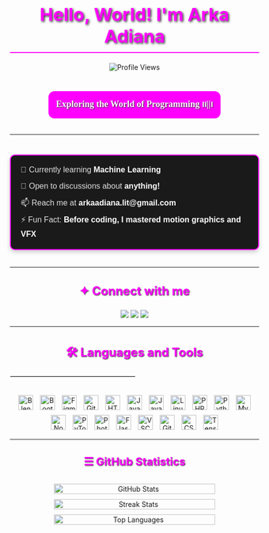 <div align="center" style="margin-top: 20px;">

<h1 style="font-size: 36px; font-family: 'Poppins',; color: #FF00FF; font-weight: bold; text-shadow: 2px 2px 4px #333333; border-bottom: 2px solid #FF00FF; padding-bottom: 10px; margin-bottom: 20px;">Hello, World! I'm Arka Adiana</h1>

<p><img src="https://komarev.com/ghpvc/?username=arkaadiana&label=Profile%20views&color=FF00FF&style=flat" alt="Profile Views" /></p>

<h3 style="font-size: 18px; font-family: 'Poppins'; color: #FFFFFF; background-color: #FF00FF; padding: 8px 15px; border-radius: 12px; display: inline-block; text-shadow: 1px 1px 2px #333333;">Exploring the World of Programming ၊၊||၊ </h3>

</div>

---

<div style="margin-top: 20px; font-family: 'Poppins', sans-serif;">

<div style="display: inline-block; font-size: 16px; color: #E0E0E0; line-height: 1.8; padding: 10px 20px; background-color: #1A1A1A; border: 2px solid #FF00FF; border-radius: 10px; text-align: left; box-shadow: 0 4px 8px rgba(0, 0, 0, 0.2); margin-top: 20px; margin-bottom: 20px;">
  <ul style="list-style-type: none; padding: 0; margin: 0;">
    <li style="margin: 5px 0;">🌱 Currently learning <strong style="color: #FFFFFF;">Machine Learning</strong></li>
    <li style="margin: 5px 0;">💬 Open to discussions about <strong style="color: #FFFFFF;">anything!</strong></li>
    <li style="margin: 5px 0;">📫 Reach me at <strong style="color: #FFFFFF;">arkaadiana.lit@gmail.com</strong></li>
    <li style="margin: 5px 0;">⚡ Fun Fact: <strong style="color: #FFFFFF;">Before coding, I mastered motion graphics and VFX</strong></li>
  </ul>
</div>

</div>

---


<div align="center" style="margin-top: 20px;">

<h3 style="font-size: 24px; color: #FF00FF; font-weight: bold; text-shadow: 1px 1px 2px #333333;">✦ Connect with me</h3>

<p align="center">
  <a href="https://linkedin.com/in/arka-adiana" target="_blank"><img src="https://img.shields.io/badge/LinkedIn-%230077B5.svg?style=for-the-badge&logo=linkedin&logoColor=white" /></a>
  <a href="https://instagram.com/4rrka" target="_blank"><img src="https://img.shields.io/badge/Instagram-%23E4405F.svg?style=for-the-badge&logo=instagram&logoColor=white" /></a>
  <a href="https://www.youtube.com/@4rrka35" target="_blank"><img src="https://img.shields.io/badge/YouTube-%23FF0000.svg?style=for-the-badge&logo=youtube&logoColor=white" /></a>
</p>

</div>

---

<div align="center" style="margin-top: 20px;">

<h3 style="font-size: 24px; color: #FF00FF; font-weight: bold; text-shadow: 1px 1px 2px #333333;">🛠 Languages and Tools</h3>

</div>

<hr style="width:50%; border:1px solid #ddd;" />

<br/>
<div align="center">
    <a href="https://www.blender.org/" target="_blank"><img src="https://skillicons.dev/icons?i=blender" width="30" alt="Blender" style="margin: 5px;" /></a>
    <a href="https://getbootstrap.com/" target="_blank"><img src="https://skillicons.dev/icons?i=bootstrap" width="30" alt="Bootstrap" style="margin: 5px;" /></a>
    <a href="https://www.figma.com/" target="_blank"><img src="https://skillicons.dev/icons?i=figma" width="30" alt="Figma" style="margin: 5px;" /></a>
    <a href="https://github.com/" target="_blank"><img src="https://skillicons.dev/icons?i=github" width="30" alt="GitHub" style="margin: 5px;" /></a>
    <a href="https://html.spec.whatwg.org/" target="_blank"><img src="https://skillicons.dev/icons?i=html" width="30" alt="HTML" style="margin: 5px;" /></a>
    <a href="https://www.java.com/" target="_blank"><img src="https://skillicons.dev/icons?i=java" width="30" alt="Java" style="margin: 5px;" /></a>
    <a href="https://developer.mozilla.org/en-US/docs/Web/JavaScript" target="_blank"><img src="https://skillicons.dev/icons?i=javascript" width="30" alt="JavaScript" style="margin: 5px;" /></a>
    <a href="https://www.linux.org/" target="_blank"><img src="https://skillicons.dev/icons?i=linux" width="30" alt="Linux" style="margin: 5px;" /></a>
    <a href="https://www.php.net/" target="_blank"><img src="https://skillicons.dev/icons?i=php" width="30" alt="PHP" style="margin: 5px;" /></a>
    <a href="https://www.python.org/" target="_blank"><img src="https://skillicons.dev/icons?i=python" width="30" alt="Python" style="margin: 5px;" /></a>
    <a href="https://www.mysql.com/" target="_blank"><img src="https://skillicons.dev/icons?i=mysql" width="30" alt="MySQL" style="margin: 5px;" /></a>
    <a href="https://nodejs.org/" target="_blank"><img src="https://skillicons.dev/icons?i=nodejs" width="30" alt="Node.js" style="margin: 5px;" /></a>
    <a href="https://pytorch.org/" target="_blank"><img src="https://skillicons.dev/icons?i=pytorch" width="30" alt="PyTorch" style="margin: 5px;" /></a>
    <a href="https://www.adobe.com/products/photoshop.html" target="_blank"><img src="https://skillicons.dev/icons?i=photoshop" width="30" alt="Photoshop" style="margin: 5px;" /></a>
    <a href="https://flask.palletsprojects.com/" target="_blank"><img src="https://skillicons.dev/icons?i=flask" width="30" alt="Flask" style="margin: 5px;" /></a>
    <a href="https://code.visualstudio.com/" target="_blank"><img src="https://skillicons.dev/icons?i=vscode" width="30" alt="VSCode" style="margin: 5px;" /></a>
    <a href="https://git-scm.com/" target="_blank"><img src="https://skillicons.dev/icons?i=git" width="30" alt="Git" style="margin: 5px;" /></a>
    <a href="https://www.w3.org/Style/CSS/" target="_blank"><img src="https://skillicons.dev/icons?i=css" width="30" alt="CSS" style="margin: 5px;" /></a>
    <a href="https://www.tensorflow.org/" target="_blank"><img src="https://skillicons.dev/icons?i=tensorflow" width="30" alt="TensorFlow" style="margin: 5px;" /></a>
</div>

---
<div align="center" style="margin-top: 20px;">

<h3 style="font-size: 22px; color: #FF00FF; font-weight: bold; text-shadow: 1px 1px 2px #333333;">☰ GitHub Statistics</h2>

<div style="display: flex; flex-direction: column; align-items: center; padding: 10px; border-radius: 8px; width: 80%; max-width: 500px; margin: auto;">
  <img src="https://github-readme-stats.vercel.app/api?username=arkaadiana&show_icons=true&theme=transparent&bg_color=333333&text_color=ffffff&title_color=FF00FF&icon_color=FF00FF&locale=en" alt="GitHub Stats" width="90%" style="margin-bottom: 10px;" />
  <img src="https://github-readme-streak-stats.herokuapp.com/?user=arkaadiana&theme=transparent&bg_color=333333&text_color=ffffff&fire=FF00FF&ring=FF00FF" alt="Streak Stats" width="90%" style="margin-bottom: 10px;" />
  <img src="https://github-readme-stats.vercel.app/api/top-langs?username=arkaadiana&show_icons=true&theme=transparent&bg_color=333333&text_color=ffffff&title_color=FF00FF&icon_color=FF00FF&locale=en&layout=compact" alt="Top Languages" width="90%" />
</div>

</div>
